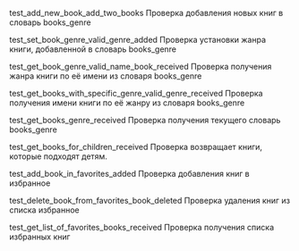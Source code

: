 test_add_new_book_add_two_books
Проверка добавления новых книг в словарь books_genre

test_set_book_genre_valid_genre_added
Проверка установки жанра книги, добавленной в словарь books_genre

test_get_book_genre_valid_name_book_received
Проверка получения жанра книги по её имени из словаря books_genre

test_get_books_with_specific_genre_valid_genre_received
Проверка получения имени книги по её жанру из словаря books_genre

test_get_books_genre_received
Проверка получения текущего словарь books_genre

test_get_books_for_children_received
Проверка возвращает книги, которые подходят детям.

test_add_book_in_favorites_added
Проверка добавления книг в избранное

test_delete_book_from_favorites_book_deleted
Проверка удаления книг из списка избранное

test_get_list_of_favorites_books_received
Проверка получения списка избранных книг
